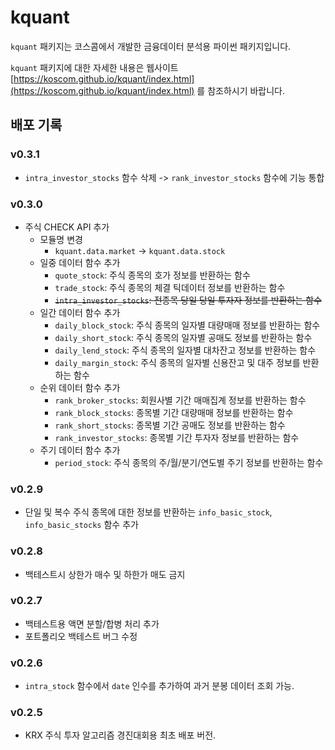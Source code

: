 # kquant

`kquant` 패키지는 코스콤에서 개발한 금융데이터 분석용 파이썬 패키지입니다.

`kquant` 패키지에 대한 자세한 내용은 웹사이트 [https://koscom.github.io/kquant/index.html](https://koscom.github.io/kquant/index.html) 를 참조하시기 바랍니다.

## 배포 기록

### v0.3.1

- `intra_investor_stocks` 함수 삭제 -> `rank_investor_stocks` 함수에 기능 통합


### v0.3.0

- 주식 CHECK API 추가
  - 모듈명 변경
    - `kquant.data.market` -> `kquant.data.stock`
  - 일중 데이터 함수 추가
    - `quote_stock`:	주식 종목의 호가 정보를 반환하는 함수
    - `trade_stock`:	주식 종목의 체결 틱데이터 정보를 반환하는 함수
    - ~~`intra_investor_stocks`:	전종목 당일 당일 투자자 정보를 반환하는 함수~~
  - 일간 데이터 함수 추가
    - `daily_block_stock`:	주식 종목의 일자별 대량매매 정보를 반환하는 함수
    - `daily_short_stock`:	주식 종목의 일자별 공매도 정보를 반환하는 함수
    - `daily_lend_stock`:	주식 종목의 일자별 대차잔고 정보를 반환하는 함수
    - `daily_margin_stock`:	주식 종목의 일자별 신용잔고 및 대주 정보를 반환하는 함수
  - 순위 데이터 함수 추가
    - `rank_broker_stocks`:	회원사별 기간 매매집계 정보를 반환하는 함수
    - `rank_block_stocks`:	종목별 기간 대량매매 정보를 반환하는 함수
    - `rank_short_stocks`:	종목별 기간 공매도 정보를 반환하는 함수
    - `rank_investor_stocks`:	종목별 기간 투자자 정보를 반환하는 함수
  - 주기 데이터 함수 추가
    - `period_stock`:	주식 종목의 주/월/분기/연도별 주기 정보를 반환하는 함수

### v0.2.9

- 단일 및 복수 주식 종목에 대한 정보를 반환하는 `info_basic_stock`, `info_basic_stocks` 함수 추가

### v0.2.8

- 백테스트시 상한가 매수 및 하한가 매도 금지

### v0.2.7

- 백테스트용 액면 분할/합병 처리 추가
- 포트폴리오 백테스트 버그 수정

### v0.2.6

- `intra_stock` 함수에서 `date` 인수를 추가하여 과거 분봉 데이터 조회 가능.

### v0.2.5

- KRX 주식 투자 알고리즘 경진대회용 최초 배포 버전.
